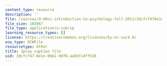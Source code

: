 ```yaml
---
content_type: resource
description: ''
file: /courses/9-00sc-introduction-to-psychology-fall-2011/3dcfcf470e1e0b6198f6aab5fc4ff536_76O3rulk844.srt
file_size: 103967
file_type: application/x-subrip
learning_resource_types: []
license: https://creativecommons.org/licenses/by-nc-sa/4.0/
ocw_type: OCWFile
resourcetype: Other
title: 3play caption file
uid: 3dcfcf47-0e1e-0b61-98f6-aab5fc4ff536
---
```

